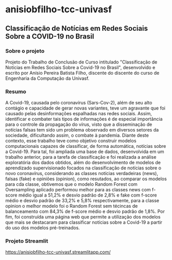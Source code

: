 # anisiobfilho-tcc-univasf
## Classificação de Notícias em Redes Sociais Sobre a COVID-19 no Brasil

### Sobre o projeto
 Projeto do Trabalho de Conclusão de Curso intitulado "Classificação de Notícias em Redes Sociais Sobre a Covid-19 no Brasil", desenvolvido e escrito por Anísio Pereira Batista Filho, discente do discente do curso de Engenharia da Computação da Univasf.

 ### Resumo
 A Covid-19, causada pelo coronavírus (Sars-Cov-2), além de seu alto contágio e capacidade de gerar novas variantes, teve um agravante que foi causado pelas desinformações espalhadas nas redes sociais. Assim, identificar e combater tais tipos de informações é de especial importância para o controle da propagação do vírus, visto que a disseminação de notícias falsas tem sido um problema observado em diversos setores da sociedade, dificultando assim, o combate à pandemia. Diante deste contexto, esse trabalho teve como objetivo construir modelos computacionais capazes de classificar, de forma automática, notícias sobre a Covid-19. Para tal, foi ampliada uma base de dados, desenvolvida em um trabalho anterior, para a tarefa de classificação e foi realizada a análise exploratória dos dados obtidos, além do desenvolvimento de modelos de aprendizado supervisionado focados na classificação de notícias sobre o novo coronavírus, considerando as classes notícias verdadeiras (news), falsas (fake) e opiniões (opinion), como resutados, ao comparar os modelos para cda classe, obtivemos que o modelo Random Forest com Oversampling aplicado performou melhor para as classes news com f-score médio igual a 51,2\% e desvio padrão de 2,8\% e fake com f-score médio e desvio padrão de 33,2\% e 5,8\% respectivamente, para a classe opinion o melhor modelo foi o Random Forest sem técincas de balanceamento com 84,3\% de f-score médio e desvio padrão de 1,8\%. Por fim, foi construída uma página web que permite a utilização dos modelos que mais se destacaram para classificar notícias sobre a Covid-19 a partir do uso dos modelos pré-treinados.

### Projeto Streamlit
https://anisiobfilho-tcc-univasf.streamlitapp.com/